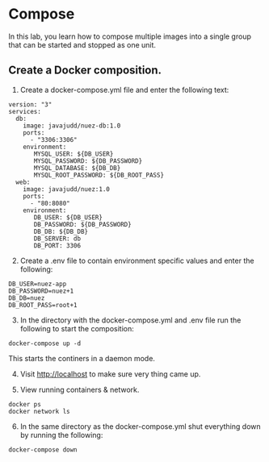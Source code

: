 # Compose

In this lab, you learn how to compose multiple images into a single group that can be started and stopped as one unit.

## Create a Docker composition.

1. Create a docker-compose.yml file and enter the following text:

```
version: "3"
services:
  db:
    image: javajudd/nuez-db:1.0
    ports:
      - "3306:3306"
    environment:
       MYSQL_USER: ${DB_USER}
       MYSQL_PASSWORD: ${DB_PASSWORD}
       MYSQL_DATABASE: ${DB_DB}
       MYSQL_ROOT_PASSWORD: ${DB_ROOT_PASS}
  web:
    image: javajudd/nuez:1.0
    ports:
      - "80:8080"
    environment:
       DB_USER: ${DB_USER}
       DB_PASSWORD: ${DB_PASSWORD}
       DB_DB: ${DB_DB}
       DB_SERVER: db
       DB_PORT: 3306
```

2. Create a .env file to contain environment specific values and enter the following:

```
DB_USER=nuez-app
DB_PASSWORD=nuez+1
DB_DB=nuez
DB_ROOT_PASS=root+1
```

3. In the directory with the docker-compose.yml and .env file run the following to start the composition:

```
docker-compose up -d
```

This starts the continers in a daemon mode.

4. Visit [http://localhost](http://localhost) to make sure very thing came up.

5. View running containers & network.

```
docker ps
docker network ls
```

6. In the same directory as the docker-compose.yml shut everything down by running the following:

```
docker-compose down
```
